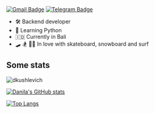 [![Gmail Badge](https://img.shields.io/badge/-dkushlevich@gmail.com-c14438?style=flat&logo=Gmail&logoColor=white&link=mailto:dkushlevich@gmail.com)](mailto:dkushlevich@gmail.com)
[![Telegram Badge](https://img.shields.io/badge/-dkushlevich-blue?style=social&logo=telegram&link=https://t.me/dkushlevich)](https://t.me/dkushlevich) <p align='left'>
 

- 🛠 Backend developer
- 🐍 Learning Python
- 🇮🇩 Currently in Bali
- 🛹 🏂 🏄‍♂️ In love with skateboard, snowboard and surf



## Some stats
<p align=left> <img src=https://komarev.com/ghpvc/?username=dkushlevich alt=dkushlevich /> </p>
 
[![Danila's GitHub stats](https://github-readme-stats.vercel.app/api?username=dkushlevich&show_icons=true&theme=calm&count_private=True)](https://github.com/dkushlevich/github-readme-stats)

[![Top Langs](https://github-readme-stats.vercel.app/api/top-langs/?username=dkushlevich&layout=compact&theme=calm&count_private=True)](https://github.com/anuraghazra/github-readme-stats)
